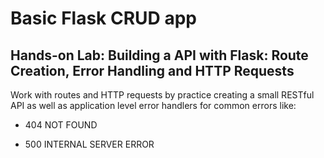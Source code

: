 # Basic Flask CRUD app

## Hands-on Lab: Building a API with Flask: Route Creation, Error Handling and HTTP Requests

Work with routes and HTTP requests by practice creating a small RESTful API as well as application level error handlers for common errors like:

 - 404 NOT FOUND

 - 500 INTERNAL SERVER ERROR

